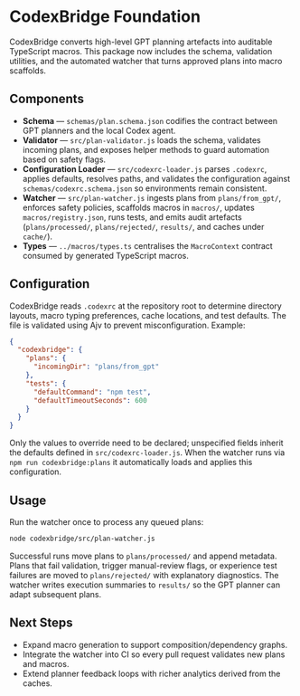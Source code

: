 # CodexBridge Foundation

CodexBridge converts high-level GPT planning artefacts into auditable TypeScript macros.
This package now includes the schema, validation utilities, and the automated watcher that
turns approved plans into macro scaffolds.

## Components

- **Schema** — `schemas/plan.schema.json` codifies the contract between GPT planners and the
  local Codex agent.
- **Validator** — `src/plan-validator.js` loads the schema, validates incoming plans, and exposes
  helper methods to guard automation based on safety flags.
- **Configuration Loader** — `src/codexrc-loader.js` parses `.codexrc`, applies defaults, resolves
  paths, and validates the configuration against `schemas/codexrc.schema.json` so environments
  remain consistent.
- **Watcher** — `src/plan-watcher.js` ingests plans from `plans/from_gpt/`, enforces safety
  policies, scaffolds macros in `macros/`, updates `macros/registry.json`, runs tests, and emits
  audit artefacts (`plans/processed/`, `plans/rejected/`, `results/`, and caches under `cache/`).
- **Types** — `../macros/types.ts` centralises the `MacroContext` contract consumed by generated
  TypeScript macros.

## Configuration

CodexBridge reads `.codexrc` at the repository root to determine directory layouts, macro typing
preferences, cache locations, and test defaults. The file is validated using Ajv to prevent
misconfiguration. Example:

```json
{
  "codexbridge": {
    "plans": {
      "incomingDir": "plans/from_gpt"
    },
    "tests": {
      "defaultCommand": "npm test",
      "defaultTimeoutSeconds": 600
    }
  }
}
```

Only the values to override need to be declared; unspecified fields inherit the defaults defined in
`src/codexrc-loader.js`. When the watcher runs via `npm run codexbridge:plans` it automatically loads
and applies this configuration.

## Usage

Run the watcher once to process any queued plans:

```bash
node codexbridge/src/plan-watcher.js
```

Successful runs move plans to `plans/processed/` and append metadata. Plans that fail validation,
trigger manual-review flags, or experience test failures are moved to `plans/rejected/` with
explanatory diagnostics. The watcher writes execution summaries to `results/` so the GPT planner
can adapt subsequent plans.

## Next Steps

- Expand macro generation to support composition/dependency graphs.
- Integrate the watcher into CI so every pull request validates new plans and macros.
- Extend planner feedback loops with richer analytics derived from the caches.
